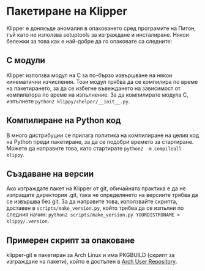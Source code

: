 # Пакетиране на Klipper

Klipper е донякъде аномалия в опаковането сред програмите на Питон, тъй като не използва setuptools за изграждане и инсталиране. Някои бележки за това как е най-добре да го опаковате са следните:

## C модули

Klipper използва модул на C за по-бързо извършване на някои кинематични изчисления. Този модул трябва да се компилира по време на пакетирането, за да се избегне въвеждането на зависимост от компилатора по време на изпълнение. За да компилирате модула C, изпълнете `python2 klippy/chelper/__init__.py`.

## Компилиране на Python код

В много дистрибуции се прилага политика на компилиране на целия код на Python преди пакетиране, за да се подобри времето за стартиране. Можете да направите това, като стартирате `python2 -m compileall klippy`.

## Създаване на версии

Ако изграждате пакет на Klipper от git, обичайната практика е да не изпращате директория .git, така че определянето на версиите трябва да се извършва без git. За да направите това, използвайте скрипта, доставен в `scripts/make_version.py`, който трябва да се изпълни по следния начин: `python2 scripts/make_version.py YOURDISTRONAME > klippy/.version`.

## Примерен скрипт за опаковане

klipper-git е пакетиран за Arch Linux и има PKGBUILD (скрипт за изграждане на пакети), който е достъпен в [Arch User Repository](https://aur.archlinux.org/cgit/aur.git/tree/PKGBUILD?h=klipper-git).
